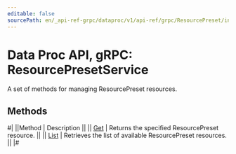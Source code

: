 ```yaml
---
editable: false
sourcePath: en/_api-ref-grpc/dataproc/v1/api-ref/grpc/ResourcePreset/index.md
---
```


# Data Proc API, gRPC: ResourcePresetService

A set of methods for managing ResourcePreset resources.

## Methods

#|
||Method | Description ||
|| [Get](get.md) | Returns the specified ResourcePreset resource. ||
|| [List](list.md) | Retrieves the list of available ResourcePreset resources. ||
|#
